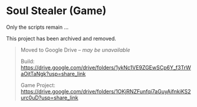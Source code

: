 # Soul Stealer (Game)

Only the scripts remain &hellip;

This project has been archived and removed.

> Moved to Google Drive – _may be unavailable_
>
> Build: https://drive.google.com/drive/folders/1ykNc1VE9ZGEwSCp6Y_f3TrWaOjtTaNgk?usp=share_link
>
> Game Project: https://drive.google.com/drive/folders/1OKjRNZFunfqi7aGuyAifnkiKS2urc0uD?usp=share_link
